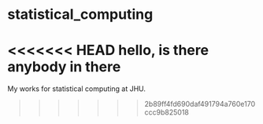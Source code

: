 # statistical_computing
<<<<<<< HEAD
hello, is there anybody in there
=======

My works for statistical computing at JHU.
>>>>>>> 2b89ff4fd690daf491794a760e170ccc9b825018
